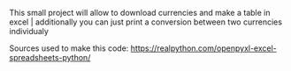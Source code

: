 This small project will allow to download currencies and make a table in excel | additionally you can just print a conversion between two currencies individualy

Sources used to make this code:
https://realpython.com/openpyxl-excel-spreadsheets-python/
